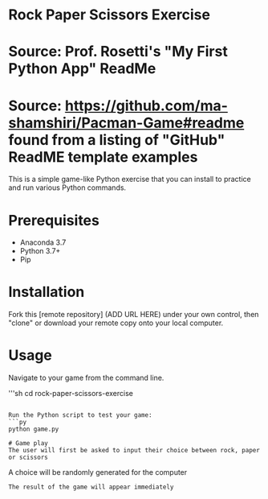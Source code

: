 # Rock Paper Scissors Exercise
# Source: Prof. Rosetti's "My First Python App" ReadMe
# Source: https://github.com/ma-shamshiri/Pacman-Game#readme found from a listing of "GitHub" ReadME template examples
This is a simple game-like Python exercise that you can install to practice and run various Python commands.

# Prerequisites
+ Anaconda 3.7
+ Python 3.7+
+ Pip

# Installation
Fork this [remote repository] (ADD URL HERE) under your own control, then "clone" or download your remote copy onto your local computer.

# Usage
Navigate to your game from the command line.

'''sh
cd rock-paper-scissors-exercise
```

Run the Python script to test your game:
```py
python game.py

# Game play
The user will first be asked to input their choice between rock, paper or scissors
```
A choice will be randomly generated for the computer
```
The result of the game will appear immediately
```
